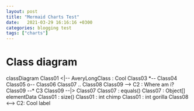 ```yaml
---
layout: post
title: "Mermaid Charts Test"
date:   2021-03-29 16:16:16 +0300
categories: blogging test
tags: ["charts"]
---
```


# Class diagram

<div class="mermaid">
classDiagram
Class01 <|-- AveryLongClass : Cool
Class03 *-- Class04
Class05 o-- Class06
Class07 .. Class08
Class09 --> C2 : Where am i?
Class09 --* C3
Class09 --|> Class07
Class07 : equals()
Class07 : Object[] elementData
Class01 : size()
Class01 : int chimp
Class01 : int gorilla
Class08 <--> C2: Cool label
</div>